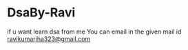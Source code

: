 # DsaBy-Ravi
if u want learn dsa from me You can email in the given mail id
ravikumarjha323@gmail.com
